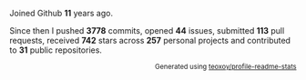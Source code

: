 Joined Github **11** years ago.

Since then I pushed **3778** commits, opened **44** issues, submitted **113** pull requests, received **742** stars across **257** personal projects and contributed to **31** public repositories.

<p align="right"><sub>Generated using <a href="https://github.com/marketplace/actions/profile-readme-stats">teoxoy/profile-readme-stats</a></sub></p>
